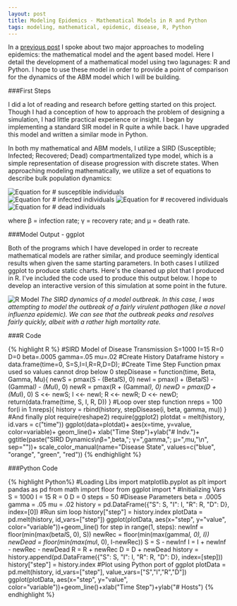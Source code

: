 ```yaml
---
layout: post
title: Modeling Epidemics - Mathematical Models in R and Python
tags: modeling, mathematical, epidemic, disease, R, Python
---
```

In a [previous post](http://127.0.0.1:4000/blog/2015/12/13/agent-based-modeling/) I spoke about two major approaches to modeling epidemics: the mathematical model and the agent based model. Here I detail the development of a mathematical model using two lagunages: R and Python. I hope to use these model in order to provide a point of comparison for the dynamics of the ABM model which I will be building.

###First Steps

I did a lot of reading and research before getting started on this project. Though I had a conception of how to approach the problem of designing a simulation, I had little practical experience or insight. I began by implementing a standard SIR model in R quite a while back. I have upgraded this model and written a similar mode in Python.

In both my mathematical and ABM models, I utilize a SIRD (Susceptible; Infected; Recovered; Dead) compartmentalized type model, which is a simple representation of disease progression with discrete states. When approaching modeling mathematically, we utilize a set of equations to describe bulk population dynamics:

![Equation for # susceptible individuals](/blog/public/img/2015-12-13-Python-ABM-1/deltaS.png "Susceptible Equation")
![Equation for # infected individuals](/blog/public/img/2015-12-13-Python-ABM-1/deltaI.png "Infected Equation")
![Equation for # recovered individuals](/blog/public/img/2015-12-13-Python-ABM-1/deltaR.png "Resistant Equation")
![Equation for # dead individuals](/blog/public/img/2015-12-13-Python-ABM-1/deltaD.png "Dead Equation")

where β = infection rate; γ = recovery rate; and μ = death rate.

<!-- more -->

###Model Output - ggplot

Both of the programs which I have developed in order to recreate mathematical models are rather similar, and produce seemingly identical results when given the same starting parameters. In both cases I utilized ggplot to produce static charts. Here's the cleaned up plot that I produced in R. I've included the code used to produce this output below. I hope to develop an interactive version of this simulation at some point in the future.

![R Model](/blog/public/img/2015-12-29-First-Model/RModel1.png "R Model")
_The SIRD dynamics of a model outbreak. In this case, I was attempting to model the outbreak of a fairly virulent pathogen (like a novel influenza epidemic). We can see that the outbreak peaks and resolves fairly quickly, albeit with a rather high mortality rate._

###R Code

{% highlight R %}
#SIRD Model of Disease Transmission
S=1000
I=15
R=0
D=0
beta=.0005
gamma=.05
mu=.02
#Create History Dataframe
history = data.frame(time=0, S=S,I=I,R=R,D=D);
#Create Time Step Function pmax used so values cannot drop below 0
stepDisease = function(time, Beta, Gamma, Mu){
  newS = pmax(S - (Beta*I*S), 0)
  newI = pmax(I + (Beta*I*S) - (Gamma*I) - (Mu*I), 0)
  newR = pmax(R + (Gamma*I), 0)
  newD = pmax(D + (Mu*I), 0)
  S <<- newS; I <<- newI; R <<- newR; D <<- newD;
  return(data.frame(time, S, I, R, D))
}
#Loop over step function
nreps = 100
for(i in 1:nreps){
  history = rbind(history, stepDisease(i, beta, gamma, mu))
}
#And finally plot
require(reshape2)
require(ggplot2)
plotdat = melt(history, id.vars = c("time"))
ggplot(data=plotdat)+
  aes(x=time, y=value, color=variable)+
  geom_line()+
  xlab("Time Step")+ylab("# Indv.")+
  ggtitle(paste("SIRD Dynamics\nβ=",beta,"; γ=",gamma,"; μ=",mu,"\n", sep=""))+
  scale_color_manual(name="Disease State",
    values=c("blue", "orange", "green", "red"))
{% endhighlight %}

###Python Code

{% highlight Python%}
#Loading Libs
import matplotlib.pyplot as plt
import pandas as pd
from math import floor
from ggplot import *
#Initializing Vars
S = 1000
I = 15
R = 0
D = 0
steps = 50
#Disease Parameters
beta = .0005
gamma = .05
mu = .02
history = pd.DataFrame({"S": S, "I": I, "R": R, "D": D}, index=[0])
#Run sim loop
history["step"] = history.index
plotData = pd.melt(history, id_vars=["step"])
ggplot(plotData, aes(x="step", y="value", color="variable"))+geom_line()
for step in range(1, steps):
    newInf = floor(min(max(beta*I*S, 0), S))
    newRec = floor(min(max(gamma*I, 0), I))
    newDead = floor(min(max(mu*I, 0), I-newRec))
    S = S - newInf
    I = I + newInf - newRec - newDead
    R = R + newRec
    D = D + newDead
    history = history.append(pd.DataFrame({"S": S, "I": I, "R": R, "D": D}, index=[step]))
history["step"] = history.index
#Plot using Python port of ggplot
plotData = pd.melt(history, id_vars=["step"], value_vars=["S","I","R","D"])
ggplot(plotData, aes(x="step", y="value", color="variable"))+geom_line()+xlab("Time Step")+ylab("# Hosts")
{% endhighlight %}

